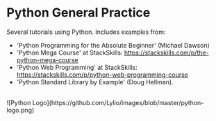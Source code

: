 # Python General Practice
Several tutorials using Python. Includes examples from:
 - 'Python Programming for the Absolute Beginner' (Michael Dawson)
 - 'Python Mega Course' at StackSkills: https://stackskills.com/p/the-python-mega-course
 - 'Python Web Programming' at StackSkills: https://stackskills.com/p/python-web-programming-course
 - 'Python Standard Library by Example' (Doug Hellman).
<br>
![Python Logo](https://github.com/Lylio/images/blob/master/python-logo.png)
